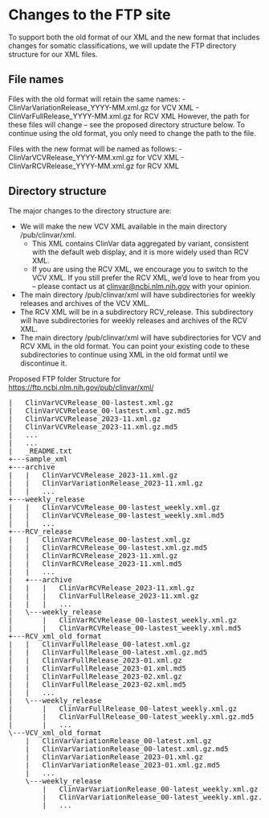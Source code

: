 # Changes to the FTP site

To support both the old format of our XML and the new format that includes changes for somatic classifications, we will update the FTP directory structure for our XML files.

## File names

Files with the old format will retain the same names:
    - ClinVarVariationRelease_YYYY-MM.xml.gz for VCV XML 
    - ClinVarFullRelease_YYYY-MM.xml.gz for RCV XML
However, the path for these files will change – see the proposed directory structure below. To continue using the old format, you only need to change the path to the file.

Files with the new format will be named as follows:
    - ClinVarVCVRelease_YYYY-MM.xml.gz for VCV XML
    - ClinVarRCVRelease_YYYY-MM.xml.gz for RCV XML

## Directory structure

The major changes to the directory structure are:
* We will make the new VCV XML available in the main directory /pub/clinvar/xml. 
    - This XML contains ClinVar data aggregated by variant, consistent with the default web display, and it is more widely used than RCV XML. 
    - If you are using the RCV XML, we encourage you to switch to the VCV XML. If you still prefer the RCV XML, we’d love to hear from you – please contact us at clinvar@ncbi.nlm.nih.gov with your opinion.
* The main directory /pub/clinvar/xml will have subdirectories for weekly releases and archives of the VCV XML.
* The RCV XML will be in a subdirectory RCV_release. This subdirectory will have subdirectories for weekly releases and archives of the RCV XML.
* The main directory /pub/clinvar/xml will have subdirectories for VCV and RCV XML in the old format. You can point your existing code to these subdirectories to continue using XML in the old format until we discontinue it.



Proposed FTP folder Structure for
https://ftp.ncbi.nlm.nih.gov/pub/clinvar/xml/

<pre>
|   ClinVarVCVRelease_00-lastest.xml.gz
|   ClinVarVCVRelease_00-lastest.xml.gz.md5
|   ClinVarVCVRelease_2023-11.xml.gz
|   ClinVarVCVRelease_2023-11.xml.gz.md5
|   ...
|   ...
|   _README.txt
+---sample_xml   
+---archive
|   |   ClinVarVCVRelease_2023-11.xml.gz
|   |   ClinVarVariationRelease_2023-11.xml.gz
|   |   ...
+---weekly_release
|   |   ClinVarVCVRelease_00-lastest_weekly.xml.gz
|   |   ClinVarVCVRelease_00-lastest_weekly.xml.md5
|   |   ...
+---RCV_release
|   |   ClinVarRCVRelease_00-lastest.xml.gz
|   |   ClinVarRCVRelease_00-lastest.xml.gz.md5
|   |   ClinVarRCVRelease_2023-11.xml.gz
|   |   ClinVarRCVRelease_2023-11.xml.md5
|   |   ...
|   +---archive
|   |   |   ClinVarRCVRelease_2023-11.xml.gz  
|   |   |   ClinVarFullRelease_2023-11.xml.gz 
|   |   |   ...
|   \---weekly_release
|       |   ClinVarRCVRelease_00-lastest_weekly.xml.gz
|       |   ClinVarRCVRelease_00-lastest_weekly.xml.md5
+---RCV_xml_old_format
|   |   ClinVarFullRelease_00-latest.xml.gz
|   |   ClinVarFullRelease_00-latest.xml.gz.md5
|   |   ClinVarFullRelease_2023-01.xml.gz
|   |   ClinVarFullRelease_2023-01.xml.md5
|   |   ClinVarFullRelease_2023-02.xml.gz
|   |   ClinVarFullRelease_2023-02.xml.md5
|   |   ...
|   \---weekly_release
|       |   ClinVarFullRelease_00-latest_weekly.xml.gz
|       |   ClinVarFullRelease_00-latest_weekly.xml.gz.md5
|       |   ...
\---VCV_xml_old_format
    |   ClinVarVariationRelease_00-latest.xml.gz
    |   ClinVarVariationRelease_00-latest.xml.gz.md5
    |   ClinVarVariationRelease_2023-01.xml.gz
    |   ClinVarVariationRelease_2023-01.xml.gz.md5
    |   ...
    \---weekly_release
        |   ClinVarVariationRelease_00-latest_weekly.xml.gz
        |   ClinVarVariationRelease_00-latest_weekly.xml.gz.md5
        |   ...
</pre>        

